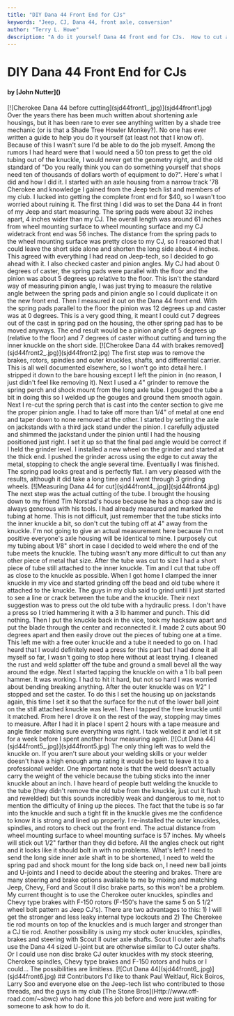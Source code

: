 ```yaml
---
title: "DIY Dana 44 Front End for CJs"
keywords: "Jeep, CJ, Dana 44, front axle, conversion"
author: "Terry L. Howe"
description: "A do it yourself Dana 44 front end for CJs.  How to cut a Wagoneer Dana 44 to fit your CJ."
---
```


# DIY Dana 44 Front End for CJs
<H4>by [John Nutter]()</H4>
[![Cherokee Dana 44 before cutting](sjd44front1_.jpg)](sjd44front1.jpg)
Over the years there has been much written about shortening axle
housings, but it has been rare to ever see anything written by a
shade tree mechanic (or is that a Shade Tree Howler Monkey?). No one
has ever written a guide to help you do it yourself (at least not
that I know of). Because of this I wasn't sure I'd be able to do the
job myself. Among the rumors I had heard were that I would need a 50
ton press to get the old tubing out of the knuckle, I would never
get the geometry right, and the old standard of "Do you really think
you can do something yourself that shops need ten of thousands of
dollars worth of equipment to do?". Here's what I did and how I did
it.
I started with an axle housing from a narrow track '78 Cherokee and
knowledge I gained from the Jeep tech list and members of my club.
I lucked into getting the complete front end for $40, so I wasn't
too worried about ruining it. 
The first thing I did was to set the Dana 44 in front of my Jeep and
start measuring. The spring pads were about 32 inches apart, 4 inches
wider than my CJ. The overall length was around 61 inches from wheel
mounting surface to wheel mounting surface and my CJ widetrack front
end was 56 inches. The distance from the spring pads to the wheel
mounting surface was pretty close to my CJ, so I reasoned that I
could leave the short side alone and shorten the long side about
4 inches. This agreed with everything I had read on Jeep-tech, so
I decided to go ahead with it.
I also checked caster and pinion angles. My CJ had about 0 degrees of
caster, the spring pads were parallel with the floor and the pinion
was about 5 degrees up relative to the floor. This isn't the standard
way of measuring pinion angle, I was just trying to measure the
relative angle between the spring pads and pinion angle so I could
duplicate it on the new front end. Then I measured it out on the
Dana 44 front end. With the spring pads parallel to the floor the
pinion was 12 degrees up and caster was at 0 degrees. This is a
very good thing, it meant I could cut 7 degrees out of the cast
in spring pad on the housing, the other spring pad has to be moved
anyways. The end result would be a pinion angle of 5 degrees up
(relative to the floor) and 7 degrees of caster without cutting
and turning the inner knuckle on the short side.
[![Cherokee Dana 44 with brakes removed](sjd44front2_.jpg)](sjd44front2.jpg)
The first step was to remove the brakes, rotors, spindles and outer 
knuckles, shafts, and differential carrier. This is all well documented 
elsewhere, so I won't go into detail here. I stripped it down to the
bare housing except I left the pinion in (no reason, I just didn't
feel like removing it). Next I used a 4" grinder to remove the spring
perch and shock mount from the long axle tube. I gouged the tube a
bit in doing this so I welded up the gouges and ground them smooth
again.
Next I re-cut the spring perch that is cast into the center section to
give me the proper pinion angle. I had to take off more than 1/4" of
metal at one end and taper down to none removed at the other. I
started by setting the axle on jackstands with a third jack stand
under the pinion. I carefully adjusted and shimmed the jackstand
under the pinion until I had the housing positioned just right.
I set it up so that the final pad angle would be correct if I held
the grinder level. I installed a new wheel on the grinder and 
started at the thick end. I pushed the grinder across using the edge 
to cut away the metal, stopping to check the angle several time.
Eventually I was finished. The spring pad looks great and is perfectly
flat. I am very pleased with the results, although it did take a long
time and I went through 3 grinding wheels.
[![Measuring Dana 44 for cut](sjd44front4_.jpg)](sjd44front4.jpg)
The next step was the actual cutting of the tube. I brought the housing
down to my friend Tim Norstad's house because he has a chop saw and is
always generous with his tools. I had already measured and marked the
tubing at home. This is not difficult, just remember that the tube
sticks into the inner knuckle a bit, so don't cut the tubing off
at 4" away from the knuckle.  I'm not going to give an actual
measurement here because I'm not positive everyone's axle housing
will be identical to mine. I purposely cut my tubing about 1/8"
short in case I decided to weld where the end of the tube meets the
knuckle. The tubing wasn't any more difficult to cut than any other
piece of metal that size. After the tube was cut to size I had a 
short piece of tube still attached to the inner knuckle. Tim and I
cut that tube off as close to the knuckle as possible.
When I got home I clamped the inner knuckle in my vice and started 
grinding off the bead and old tube where it attached to the knuckle. 
The guys in my club said to grind until I just started to see a line 
or crack between the tube and the knuckle. Their next suggestion was 
to press out the old tube with a hydraulic press. I don't have a 
press so I tried hammering it with a 3 lb hammer and punch. This did
nothing.  Then I put the knuckle back in the vice, took my hacksaw
apart and put the blade through the center and reconnected it. I
made 2 cuts about 90 degrees apart and then easily drove out the
pieces of tubing one at a time. 
This left me with a free outer knuckle and a tube it needed to go on.
I had heard that I would definitely need a press for this part but I
had done it all myself so far, I wasn't going to stop here without
at least trying. I cleaned the rust and weld splatter off the tube
and ground a small bevel all the way around the edge. Next I started
tapping the knuckle on with a 1 lb ball peen hammer. It was working.
I had to hit it hard, but not so hard I was worried about bending
breaking anything. 
After the outer knuckle was on 1/2" I stopped and set the caster. To
do this I set the housing up on jackstands again, this time I set it
so that the surface for the nut of the lower ball joint on the still
attached knuckle was level. Then I tapped the free knuckle until it
matched. From here I drove it on the rest of the way, stopping may
times to measure. After I had it in place I spent 2 hours with a tape
measure and angle finder making sure everything was right. I tack
welded it and let it sit for a week before I spent another hour
measuring again.
[![Cut Dana 44](sjd44front5_.jpg)](sjd44front5.jpg)
The only thing left was to weld the knuckle on. If you aren't sure 
about your welding skills or your welder doesn't have a high enough 
amp rating it would be best to leave it to a professional welder. One 
important note is that the weld doesn't actually carry the weight of 
the vehicle because the tubing sticks into the inner knuckle about an
inch. I have heard of people butt welding the knuckle to the tube 
(they didn't remove the old tube from the knuckle, just cut it flush
and rewelded) but this sounds incredibly weak and dangerous to me,
not to mention the difficulty of lining up the pieces. The fact that
the tube is so far into the knuckle and such a tight fit in the
knuckle gives me the confidence to know it is strong and lined up
properly.
I re-installed the outer knuckles, spindles, and rotors to check out
the front end. The actual distance from wheel mounting surface to
wheel mounting surface is 57 inches. My wheels will stick out 1/2"
farther than they did before. All the angles check out right and
it looks like it should bolt in with no problems. 
What's left? I need to send the long side inner axle shaft in to be 
shortened, I need to weld the spring pad and shock mount for the long
side back on, I need new ball joints and U-joints and I need to decide
about the steering and brakes. 
There are many steering and brake options available to me by mixing and 
matching Jeep, Chevy, Ford and Scout II disc brake parts, so this won't 
be a problem. My current thought is to use the Cherokee outer knuckles,
spindles and Chevy type brakes with F-150 rotors (F-150's have the same
5 on 5 1/2" wheel bolt pattern as Jeep CJ's). There are two advantages
to this: 1) I will get the stronger and less leaky internal type
lockouts and 2) The Cherokee tie rod mounts on top of the knuckles and
is much larger and stronger than a CJ tie rod. 
Another possibility is using my stock outer knuckles, spindles, brakes
and steering with Scout II outer axle shafts. Scout II outer axle
shafts use the Dana 44 sized U-joint but are otherwise similar to CJ
outer shafts. Or I could use non disc brake CJ outer knuckles with
my stock steering, Cherokee spindles, Chevy type brakes and F-150
rotors and hubs or I could... The possibilities are limitless.  
[![Cut Dana 44](sjd44front6_.jpg)](sjd44front6.jpg)
## Contributors
I'd like to thank Paul Weitlauf, Rick Boiros, Larry Soo and everyone
else on the Jeep-tech list who contributed to those threads, and the
guys in my club [The Stone
Bros](Http://www.off-road.com/~sbwc) who had done this job before and were just waiting for
someone to ask how to do it.